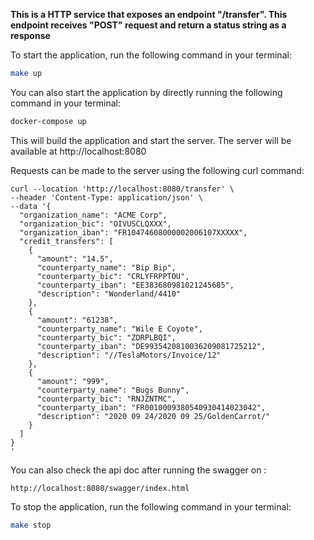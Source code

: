 **This is a HTTP service that exposes an endpoint "/transfer". This endpoint receives "POST" request
and return a status string as a response**

To start the application, run the following command in your terminal:

```bash 
make up
```

You can also start the application by directly running the following command in your terminal:

```bash
docker-compose up 
```
This will build the application and start the server. The server will be available at http://localhost:8080

Requests can be made to the server using the following curl command:

```copy
curl --location 'http://localhost:8080/transfer' \
--header 'Content-Type: application/json' \
--data '{
  "organization_name": "ACME Corp",
  "organization_bic": "OIVUSCLQXXX",
  "organization_iban": "FR10474608000002006107XXXXX",
  "credit_transfers": [
    {
      "amount": "14.5",
      "counterparty_name": "Bip Bip",
      "counterparty_bic": "CRLYFRPPTOU",
      "counterparty_iban": "EE383680981021245685",
      "description": "Wonderland/4410"
    },
    {
      "amount": "61238",
      "counterparty_name": "Wile E Coyote",
      "counterparty_bic": "ZDRPLBQI",
      "counterparty_iban": "DE9935420810036209081725212",
      "description": "//TeslaMotors/Invoice/12"
    },
    {
      "amount": "999",
      "counterparty_name": "Bugs Bunny",
      "counterparty_bic": "RNJZNTMC",
      "counterparty_iban": "FR0010009380540930414023042",
      "description": "2020 09 24/2020 09 25/GoldenCarrot/"
    }
  ]
}
'
```

You can also check the api doc after running the swagger on :

```copy
http://localhost:8080/swagger/index.html
```


To stop the application, run the following command in your terminal:

```bash
make stop
```
